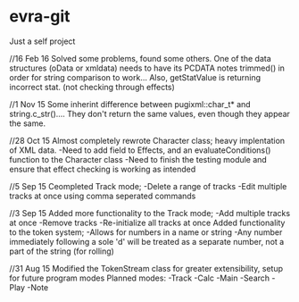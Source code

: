 # evra-git
Just a self project

//16 Feb 16
Solved some problems, found some others. One of the data structures (oData or xmldata) needs to have its PCDATA notes trimmed() in order for string comparison to work...
Also, getStatValue is returning incorrect stat. (not checking through effects)

//1 Nov 15
Some inherint difference between pugixml::char_t* and string.c_str().... They don't return the same values, even though they appear the same.

//28 Oct 15
Almost completely rewrote Character class; heavy implentation of XML data.
-Need to add <Conditions> field to Effects, and an evaluateConditions() function to the Character class
-Need to finish the testing module and ensure that effect checking is working as intended

//5 Sep 15
Ceompleted Track mode;
-Delete a range of tracks
-Edit multiple tracks at once using comma seperated commands

//3 Sep 15
Added more functionality to the Track mode;
-Add multiple tracks at once
-Remove tracks
-Re-initialize all tracks at once
Added functionality to the token system;
-Allows for numbers in a name or string
	-Any number immediately following a sole 'd' will be treated as a separate number, not a part of the string (for rolling)

//31 Aug 15
Modified the TokenStream class for greater extensibility, setup for future program modes
Planned modes:
-Track
-Calc
-Main
-Search
-Play
-Note